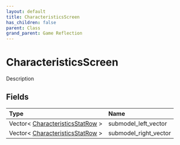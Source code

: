 ```yaml
---
layout: default
title: CharacteristicsScreen
has_children: false
parent: Class
grand_parent: Game Reflection
---
```

# CharacteristicsScreen
Description 

## Fields

| Type | Name |
|:----------|:--------------|
| Vector< [CharacteristicsStatRow](/riftbreaker-wiki/docs/game-reflection/classes/characteristics_stat_row/) > | submodel_left_vector |
| Vector< [CharacteristicsStatRow](/riftbreaker-wiki/docs/game-reflection/classes/characteristics_stat_row/) > | submodel_right_vector |

